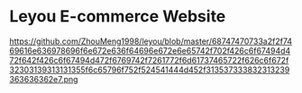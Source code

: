 # Leyou E-commerce Website
https://github.com/ZhouMeng1998/leyou/blob/master/68747470733a2f2f7469616e636978696f6e672e636f64696e672e6e65742f702f426c6f67494d472f642f426c6f67494d472f6769742f7261772f6d61737465722f626c6f672f32303139313131355f6c65796f752f524541444d452f313537333832313239363636362e7.png
